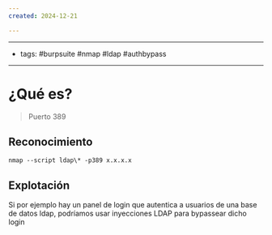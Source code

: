 ```yaml
---
created: 2024-12-21

---
```

---------
- tags: #burpsuite #nmap #ldap #authbypass 
-------------
# ¿Qué es?
> Puerto 389


## Reconocimiento

	nmap --script ldap\* -p389 x.x.x.x


## Explotación
Si por ejemplo hay un panel de login que autentica a usuarios de una base de datos ldap, podríamos usar inyecciones LDAP para bypassear dicho login


